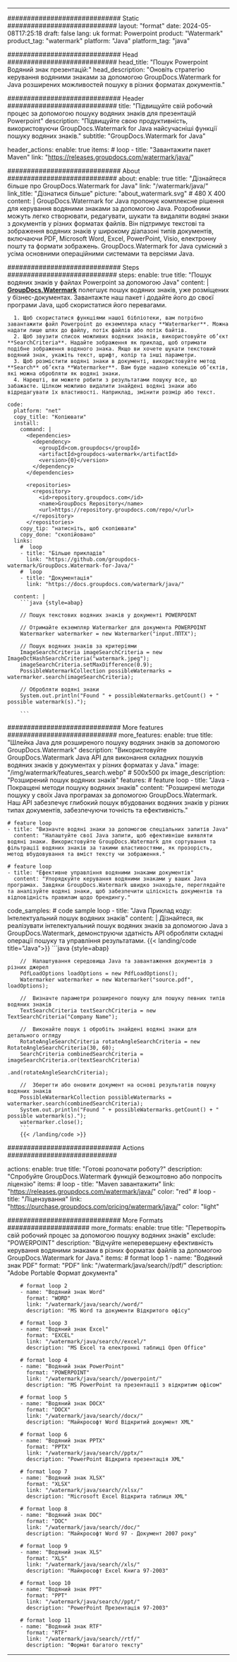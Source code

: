 
---
############################# Static ############################
layout: "format"
date:  2024-05-08T17:25:18
draft: false
lang: uk
format: Powerpoint
product: "Watermark"
product_tag: "watermark"
platform: "Java"
platform_tag: "java"

############################# Head ############################
head_title: "Пошук Powerpoint Водяний знак презентацій:"
head_description: "Оновіть стратегію керування водяними знаками за допомогою GroupDocs.Watermark for Java розширених можливостей пошуку в різних форматах документів."

############################# Header ############################
title: "Підвищуйте свій робочий процес за допомогою пошуку водяних знаків для презентацій Powerpoint" 
description: "Підвищуйте свою продуктивність, використовуючи GroupDocs.Watermark for Java найсучасніші функції пошуку водяних знаків."
subtitle: "GroupDocs.Watermark for Java" 

header_actions:
  enable: true
  items:
    #  loop
    - title: "Завантажити пакет Maven"
      link: "https://releases.groupdocs.com/watermark/java/"
      
############################# About ############################
about:
    enable: true
    title: "Дізнайтеся більше про GroupDocs.Watermark for Java"
    link: "/watermark/java/"
    link_title: "Дізнатися більше"
    picture: "about_watermark.svg" # 480 X 400
    content: |
       GroupDocs.Watermark for Java пропонує комплексне рішення для керування водяними знаками за допомогою Java. Розробники можуть легко створювати, редагувати, шукати та видаляти водяні знаки з документів у різних форматах файлів. Він підтримує текстові та зображення водяних знаків у широкому діапазоні типів документів, включаючи PDF, Microsoft Word, Excel, PowerPoint, Visio, електронну пошту та формати зображень. GroupDocs.Watermark for Java сумісний з усіма основними операційними системами та версіями Java.

############################# Steps ############################
steps:
    enable: true
    title: "Пошук водяних знаків у файлах Powerpoint за допомогою Java"
    content: |
      **[GroupDocs.Watermark](https://products.groupdocs.com/watermark/java/)** полегшує пошук водяних знаків, уже розміщених у бізнес-документах. Завантажте наш пакет і додайте його до своєї програми Java, щоб скористатися його перевагами.
      
      1. Щоб скористатися функціями нашої бібліотеки, вам потрібно завантажити файл Powerpoint до екземпляра класу **Watermarker**. Можна надати лише шлях до файлу, потік файлів або потік байтів.
      2. Щоб звузити список можливих водяних знаків, використовуйте об’єкт **SearchCriteria**. Надайте зображення як приклад, щоб отримати подібне зображення водяного знака. Якщо ви хочете шукати текстовий водяний знак, укажіть текст, шрифт, колір та інші параметри.
      3. Щоб розмістити водяні знаки в документі, використовуйте метод **Search** об’єкта **Watermarker**. Вам буде надано колекцію об’єктів, які можна обробляти як водяні знаки.
      4. Нарешті, ви можете робити з результатами пошуку все, що забажаєте. Цілком можливо видалити знайдені водяні знаки або відредагувати їх властивості. Наприклад, змінити розмір або текст.
   
    code:
      platform: "net"
      copy_title: "Копіювати"
      install:
        command: |
          <dependencies>
            <dependency>
              <groupId>com.groupdocs</groupId>
              <artifactId>groupdocs-watermark</artifactId>
              <version>{0}</version>
            </dependency>
          </dependencies>

          <repositories>
            <repository>
              <id>repository.groupdocs.com</id>
              <name>GroupDocs Repository</name>
              <url>https://repository.groupdocs.com/repo/</url>
            </repository>
          </repositories>
        copy_tip: "натисніть, щоб скопіювати"
        copy_done: "скопійовано"
      links:
        #  loop
        - title: "Більше прикладів"
          link: "https://github.com/groupdocs-watermark/GroupDocs.Watermark-for-Java/"
        #  loop
        - title: "Документація"
          link: "https://docs.groupdocs.com/watermark/java/"
          
      content: |
        ```java {style=abap}

        // Пошук текстових водяних знаків у документі POWERPOINT

        // Отримайте екземпляр Watermarker для документа POWERPOINT
        Watermarker watermarker = new Watermarker("input.ППТХ");

        // Пошук водяних знаків за критеріями
        ImageSearchCriteria imageSearchCriteria = new ImageDctHashSearchCriteria("watermark.jpeg");
        imageSearchCriteria.setMaxDifference(0.9);
        PossibleWatermarkCollection possibleWatermarks = watermarker.search(imageSearchCriteria);

        // Обробляти водяні знаки
        System.out.println("Found " + possibleWatermarks.getCount() + " possible watermark(s).");
        
        ```   
        
############################# More features ############################
more_features:
  enable: true
  title: "Шлейка Java для розширеного пошуку водяних знаків за допомогою GroupDocs.Watermark"
  description: "Використовуйте GroupDocs.Watermark Java API для виконання складних пошуків водяних знаків у документах у різних форматах у Java."
  image: "/img/watermark/features_search.webp" # 500x500 px
  image_description: "Розширений пошук водяних знаків"
  features:
    # feature loop
    - title: "Java - Покращені методи пошуку водяних знаків"
      content: "Розширені методи пошуку у своїх Java програмах за допомогою GroupDocs.Watermark. Наш API забезпечує глибокий пошук вбудованих водяних знаків у різних типах документів, забезпечуючи точність та ефективність."

    # feature loop
    - title: "Визначте водяні знаки за допомогою спеціальних запитів Java"
      content: "Налаштуйте свої Java запити, щоб ефективніше виявляти водяні знаки. Використовуйте GroupDocs.Watermark для сортування та фільтрації водяних знаків за такими властивостями, як прозорість, метод вбудовування та вміст тексту чи зображення."

    # feature loop
    - title: "Ефективне управління водяними знаками документів"
      content: "Упорядкуйте керування водяними знаками у ваших Java програмах. Завдяки GroupDocs.Watermark швидко знаходьте, переглядайте та аналізуйте водяні знаки, щоб забезпечити цілісність документів та відповідність правилам щодо брендингу."
      
  code_samples:
    # code sample loop
    - title: "Java Приклад коду: Інтелектуальний пошук водяних знаків"
      content: |
        Дізнайтеся, як реалізувати інтелектуальний пошук водяних знаків за допомогою Java з GroupDocs.Watermark, демонструючи здатність API обробляти складні операції пошуку та управління результатами.
        {{< landing/code title="Java">}}
        ```java {style=abap}
        
        //  Налаштування середовища Java та завантаження документів з різних джерел
        PdfLoadOptions loadOptions = new PdfLoadOptions();
        Watermarker watermarker = new Watermarker("source.pdf", loadOptions);

        //  Визначте параметри розширеного пошуку для пошуку певних типів водяних знаків
        TextSearchCriteria textSearchCriteria = new TextSearchCriteria("Company Name");

        //  Виконайте пошук і обробіть знайдені водяні знаки для детального огляду
        RotateAngleSearchCriteria rotateAngleSearchCriteria = new RotateAngleSearchCriteria(30, 60);
        SearchCriteria combinedSearchCriteria = imageSearchCriteria.or(textSearchCriteria)
                                                                   .and(rotateAngleSearchCriteria);

        //  Зберегти або оновити документ на основі результатів пошуку водяних знаків
        PossibleWatermarkCollection possibleWatermarks = watermarker.search(combinedSearchCriteria);
        System.out.println("Found " + possibleWatermarks.getCount() + " possible watermark(s).");
        watermarker.close();
        ```
        {{< /landing/code >}}


############################# Actions ############################

actions:
  enable: true
  title: "Готові розпочати роботу?"
  description: "Спробуйте GroupDocs.Watermark функцій безкоштовно або попросіть ліцензію"
  items:
    #  loop
    - title: "Maven завантажити"
      link: "https://releases.groupdocs.com/watermark/java/"
      color: "red"
        #  loop
    - title: "Ліцензування"
      link: "https://purchase.groupdocs.com/pricing/watermark/java/"
      color: "light"


############################# More Formats #####################
more_formats:
    enable: true
    title: "Перетворіть свій робочий процес за допомогою пошуку водяних знаків"
    exclude: "POWERPOINT"
    description: "Відчуйте неперевершену ефективність керування водяними знаками в різних форматах файлів за допомогою GroupDocs.Watermark for Java."
    items: 
        # format loop 1
        - name: "Водяний знак PDF"
          format: "PDF"
          link: "/watermark/java/search//pdf/"
          description: "Adobe Portable Формат документа"

        # format loop 2
        - name: "Водяний знак Word"
          format: "WORD"
          link: "/watermark/java/search//word/"
          description: "MS Word та документи Відкритого офісу"
          
        # format loop 3
        - name: "Водяний знак Excel"
          format: "EXCEL"
          link: "/watermark/java/search//excel/"
          description: "MS Excel та електронні таблиці Open Office"

        # format loop 4
        - name: "Водяний знак PowerPoint"
          format: "POWERPOINT"
          link: "/watermark/java/search//powerpoint/"
          description: "MS PowerPoint та презентації з відкритим офісом"

        # format loop 5
        - name: "Водяний знак DOCX"
          format: "DOCX"
          link: "/watermark/java/search//docx/"
          description: "Майкрософт Word Відкритий документ XML"
          
        # format loop 6
        - name: "Водяний знак PPTX"
          format: "PPTX"
          link: "/watermark/java/search//pptx/"
          description: "PowerPoint Відкрита презентація XML"
          
        # format loop 7
        - name: "Водяний знак XLSX"
          format: "XLSX"
          link: "/watermark/java/search//xlsx/"
          description: "Microsoft Excel Відкрита таблиця XML"

        # format loop 8
        - name: "Водяний знак DOC"
          format: "DOC"
          link: "/watermark/java/search//doc/"
          description: "Майкрософт Word 97 - Документ 2007 року"

        # format loop 9
        - name: "Водяний знак XLS"
          format: "XLS"
          link: "/watermark/java/search//xls/"
          description: "Майкрософт Excel Книга 97-2003"

        # format loop 10
        - name: "Водяний знак PPT"
          format: "PPT"
          link: "/watermark/java/search//ppt/"
          description: "PowerPoint Презентація 97-2003"

        # format loop 11
        - name: "Водяний знак RTF"
          format: "RTF"
          link: "/watermark/java/search//rtf/"
          description: "Формат багатого тексту"

---
